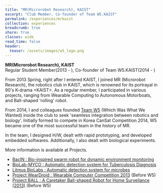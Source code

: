 ```yaml
---
title: "MR(Microrobot Research), KAIST"
excerpt: "Club Member, Co-founder of Team W5.KAIST"
permalink: /experiences/mrkaist
collection: experiences
breadcrumb: true
share: true
classes: wide
read_time: false
header:
  teaser: /assets/images/w5_logo.png
---
```

**MR(Microrobot Research), KAIST**   
Regular Student Member(2013 - ), Co-founder of Team W5.KAIST(2014 - ) 

From 2013 Spring, right after I entered KAIST, I joined MR (Microrobot Research), the robotics club in KAIST, which is renowned for its portrayal in 90's K-drama \<KAIST\>. As a regular member, I participated in various projects, ranging from Wearable Computing to Autonomous Motorboats, and Ball-shaped 'rolling' robot. 

From 2014, I and colleagues founded [Team W5](https://translate.google.com/translate?sl=auto&tl=en&u=https%3A%2F%2Fmr.kaist.ac.kr%2Fw5.html) (Which Was What We Wanted) inside the club to seek 'seamless integration between robotics and biology'. Initially formed to compete in Korea CanSat Competition 2014, W5 became one of the most successful team in the history of MR. 

In the team, I designed H/W, dealt with rapid prototyping, and developed embedded softwares. Additionally, I also dealt with biological experiments.

More information is available at Projects.

* [BacIN : Bio-inspired swarm robot for dynamic environment monitoring](/projects/bacin)
* [BioLab-MYCO : Automatic detection system for Tuberculosis Diagnosis](/projects/biolabmyco)
* [Litmus BioLabs : Automatic detection system for microbes](/projects/litmusbiolabs)
* [Project WearDroid : Wearable Computer Competition 2013](/projects/wearable13) (Before W5)
* [Project BALL : A Caretaker Ball-shaped Robot for Home Surveilance (2013)](/projects/ball) (Before W5)